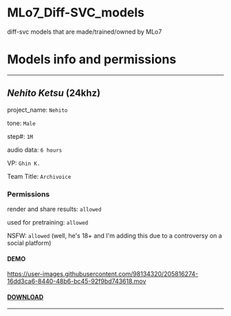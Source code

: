# MLo7_Diff-SVC_models
diff-svc models that are made/trained/owned by MLo7

# Models info and permissions

_____________________________

## _Nehito Ketsu_ (24khz)

project_name: `Nehito`

tone: `Male`

step#: `1M`

audio data: `6 hours`

VP: `Ghin K.`

Team Title: `Archivoice`

### Permissions

render and share results: `allowed`

used for pretraining: `allowed`

NSFW: `allowed` (well, he's 18+ and I'm adding this due to a controversy on a social platform)

#### DEMO 
https://user-images.githubusercontent.com/98134320/205816274-16dd3ca6-8440-48b6-bc45-92f9bd743618.mov

#### [DOWNLOAD](https://github.com/MLo7Ghinsan/MLo7_Diff-SVC_models/releases/tag/models)


_____________________________
